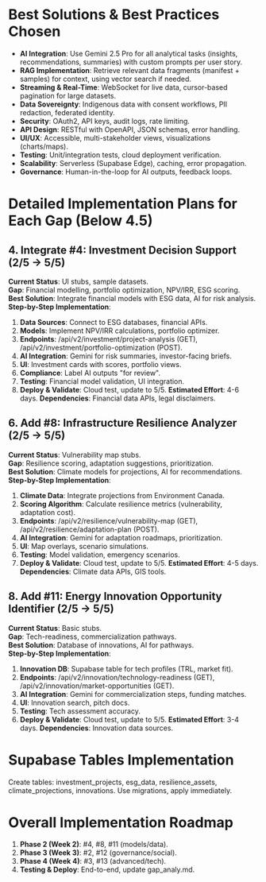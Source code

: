 # Best Solutions & Best Practices Chosen

- **AI Integration**: Use Gemini 2.5 Pro for all analytical tasks (insights, recommendations, summaries) with custom prompts per user story.
- **RAG Implementation**: Retrieve relevant data fragments (manifest + samples) for context, using vector search if needed.
- **Streaming & Real-Time**: WebSocket for live data, cursor-based pagination for large datasets.
- **Data Sovereignty**: Indigenous data with consent workflows, PII redaction, federated identity.
- **Security**: OAuth2, API keys, audit logs, rate limiting.
- **API Design**: RESTful with OpenAPI, JSON schemas, error handling.
- **UI/UX**: Accessible, multi-stakeholder views, visualizations (charts/maps).
- **Testing**: Unit/integration tests, cloud deployment verification.
- **Scalability**: Serverless (Supabase Edge), caching, error propagation.
- **Governance**: Human-in-the-loop for AI outputs, feedback loops.

# Detailed Implementation Plans for Each Gap (Below 4.5)

## 4. Integrate #4: Investment Decision Support (2/5 → 5/5)
**Current Status**: UI stubs, sample datasets.  
**Gap**: Financial modelling, portfolio optimization, NPV/IRR, ESG scoring.  
**Best Solution**: Integrate financial models with ESG data, AI for risk analysis.  
**Step-by-Step Implementation**:
1. **Data Sources**: Connect to ESG databases, financial APIs.
2. **Models**: Implement NPV/IRR calculations, portfolio optimizer.
3. **Endpoints**: /api/v2/investment/project-analysis (GET), /api/v2/investment/portfolio-optimization (POST).
4. **AI Integration**: Gemini for risk summaries, investor-facing briefs.
5. **UI**: Investment cards with scores, portfolio views.
6. **Compliance**: Label AI outputs "for review".
7. **Testing**: Financial model validation, UI integration.
8. **Deploy & Validate**: Cloud test, update to 5/5.
**Estimated Effort**: 4-6 days. **Dependencies**: Financial data APIs, legal disclaimers.

## 6. Add #8: Infrastructure Resilience Analyzer (2/5 → 5/5)
**Current Status**: Vulnerability map stubs.  
**Gap**: Resilience scoring, adaptation suggestions, prioritization.  
**Best Solution**: Climate models for projections, AI for recommendations.  
**Step-by-Step Implementation**:
1. **Climate Data**: Integrate projections from Environment Canada.
2. **Scoring Algorithm**: Calculate resilience metrics (vulnerability, adaptation cost).
3. **Endpoints**: /api/v2/resilience/vulnerability-map (GET), /api/v2/resilience/adaptation-plan (POST).
4. **AI Integration**: Gemini for adaptation roadmaps, prioritization.
5. **UI**: Map overlays, scenario simulations.
6. **Testing**: Model validation, emergency scenarios.
7. **Deploy & Validate**: Cloud test, update to 5/5.
**Estimated Effort**: 4-5 days. **Dependencies**: Climate data APIs, GIS tools.

## 8. Add #11: Energy Innovation Opportunity Identifier (2/5 → 5/5)
**Current Status**: Basic stubs.  
**Gap**: Tech-readiness, commercialization pathways.  
**Best Solution**: Database of innovations, AI for pathways.  
**Step-by-Step Implementation**:
1. **Innovation DB**: Supabase table for tech profiles (TRL, market fit).
2. **Endpoints**: /api/v2/innovation/technology-readiness (GET), /api/v2/innovation/market-opportunities (GET).
3. **AI Integration**: Gemini for commercialization steps, funding matches.
4. **UI**: Innovation search, pitch docs.
5. **Testing**: Tech assessment accuracy.
6. **Deploy & Validate**: Cloud test, update to 5/5.
**Estimated Effort**: 3-4 days. **Dependencies**: Innovation data sources.

# Supabase Tables Implementation
Create tables: investment_projects, esg_data, resilience_assets, climate_projections, innovations. Use migrations, apply immediately.

# Overall Implementation Roadmap
1. **Phase 2 (Week 2)**: #4, #8, #11 (models/data).
2. **Phase 3 (Week 3)**: #2, #12 (governance/social).
3. **Phase 4 (Week 4)**: #3, #13 (advanced/tech).
4. **Testing & Deploy**: End-to-end, update gap_analy.md.
